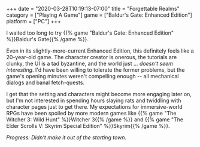 +++
date = "2020-03-28T10:19:13-07:00"
title = "Forgettable Realms"
category = ["Playing A Game"]
game = ["Baldur's Gate: Enhanced Edition"]
platform = ["PC"]
+++

I waited too long to try {{% game "Baldur's Gate: Enhanced Edition" %}}Baldur's Gate{{% /game %}}.

Even in its slightly-more-current Enhanced Edition, this definitely feels like a 20-year-old game.  The character creator is onerous, the tutorials are clunky, the UI is a tad byzantine, and the world just ... <i>doesn't seem interesting</i>.  I'd have been willing to tolerate the former problems, but the game's opening minutes weren't compelling enough -- all mechanical dialogs and banal fetch-quests.

I get that the setting and characters might become more engaging later on, but I'm not interested in spending hours slaying rats and twiddling with character pages just to get there.  My expectations for immersive-world RPGs have been spoiled by more modern games like {{% game "The Witcher 3: Wild Hunt" %}}Witcher 3{{% /game %}} and {{% game "The Elder Scrolls V: Skyrim Special Edition" %}}Skyrim{{% /game %}}.

<i>Progress: Didn't make it out of the starting town.</i>
